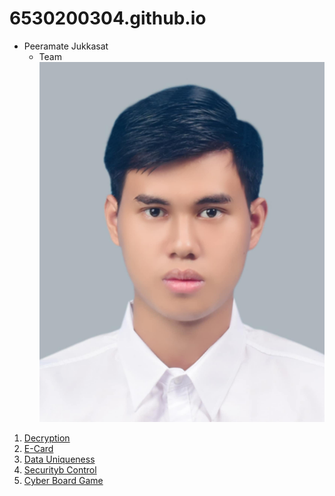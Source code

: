 # 6530200304.github.io

- Peeramate Jukkasat
   - Team
![Me](Image/Me.jpg)
1. [Decryption](Decryption.md)
2. [E-Card](e-card.md)
3. [Data Uniqueness](uniqueness.md)
4. [Securityb Control](security-control.md)
5. [Cyber Board Game](board-game.md)


